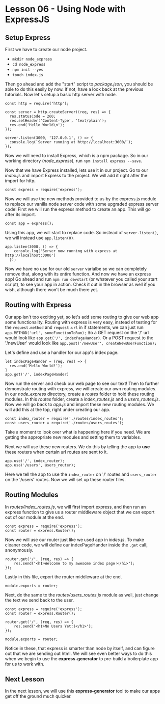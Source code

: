 # Lesson 06 - Using Node with ExpressJS

## Setup Express

First we have to create our node project.
* `mkdir node_express`
* `cd node_express`
* `npm init --yes`
* `touch index.js`

Then go ahead and add the "start" script to _package.json_, you should be able to do this easily by now. If not, have a look back at the previous tutorials. Now let's setup a basic http server with node.
```
const http = require('http');

const server = http.createServer((req, res) => {
  res.statusCode = 200;
  res.setHeader('Content-Type', 'text/plain');
  res.end('Hello World\n');
});

server.listen(3000, '127.0.0.1', () => {
  console.log(`Server running at http://localhost:3000/`);
});
```

Now we will need to install Express, which is a npm package. So in our working directory (*node_express*), run `npm install express --save`. 

Now that we have Express installed, lets use it in our project. Go to our _index.js_ and import Express to the project. We will add it right after the import for http.
```
const express = require('express');
```

Now we will use the new methods provided to us by the express.js module to replace our vanilla node server code with some upgraded express server code! First we will run the express method to create an app. This will go after its import.
```
const app = express();
```

Using this app, we will start to replace code. So instead of `server.listen()`, we will instead use `app.listen(0)`.
```
app.listen(3000, () => {
    console.log('Server now running with express at http://localhost:3000')
  });
```

Now we have no use for our old `server` varialbe so we can completely remove that, along with its entire function. And now we have an express app! Go ahead and run `npm run devstart` (or whatever you called your start script), to see your app in action. Check it out in the browser as well if you wish, although there won't be much there yet.

## Routing with Express

Our app isn't too exciting yet, so let's add some routing to give our web app some functionality. Routing with express is very easy, instead of testing for the `request.method` and `request.url` in if statements, we can just run `app.METHOD('url', someFunctionToRun);` So a GET request on the '/' url would look like `app.get('/', indexPageHander)`. Or a POST request to the '/newUser' would look like `app.post('/newUser', createNewUserFunction);` 

Let's define and use a handler for our app's index page.
```
let indexPageHander = (req, res) => {
  res.end('Hello World!');
}
app.get('/', indexPageHander)
```

Now run the server and check our web page to see our text! Then to further demonstrate routing with express, we will create our own routing modules. In our *node_express* directory, create a *routes* folder to hold these routing modules. In this *routes* folder, create a *index_routes.js* and a *users_routes.js*. Now we will go back to *app.js* and import these new routing modules. We will add this at the top, right under creating our app.
```
const index_router = require('./routes/index_routes');
const users_router = require('./routes/users_routes');
```

Take a moment to look over what is happening here if you need. We are getting the appropriate new modules and setting them to variables.

Next we will use these new routers. We do this by telling the app to **use** these routers when certain url routes are sent to it.
```
app.use('/', index_router);
app.use('/users', users_router);
```

Here we tell the app to use the `index_router` on '/' routes and `users_router` on the '/users' routes. Now we will set up these router files.

## Routing Modules

In *routes/index_routes.js*, we will first import express, and then run an express function to give us a router middleware object that we can export out of our module at the end.
```
const express = require('express');
const router = express.Router();
```

Now we will use our router just like we used app in *indes.js*. To make cleaner code, we will define our indexPageHander inside the `.get` call, anonymously. 
```
router.get('/', (req, res) => {
    res.send('<h1>Welcome to my awesome index page!</h1>');
});
```

Lastly in this file, export the router middleware at the end. 
```
module.exports = router;
```

Next, do the same to the *routes/users_routes.js* module as well, just change the text we send back to the user.
```
const express = require('express');
const router = express.Router();

router.get('/', (req, res) => {
    res.send('<h1>No Users Yet:(</h1>');
});

module.exports = router;
```

Notice in these, that express is smarter than node by itself, and can figure out that we are sending out html. We will see even better ways to do this when we begin to use the **express-generator** to pre-build a boilerplate app for us to work with.

## Next Lesson

In the next lesson, we will use this **express-generator** tool to make our apps get off the ground much quicker. 